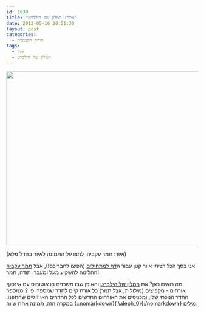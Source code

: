 ```yaml
---
id: 1639
title: "איור: המלון של הילברט"
date: 2012-05-16 20:51:30
layout: post
categories: 
  - תורת הקבוצות
tags: 
  - איור
  - המלון של הילברט
---
```

<a href="http://www.gadial.net/wp-content/uploads/2012/05/hilbert.png"><img class="alignnone size-full wp-image-1640" title="hilbert" src="http://www.gadial.net/wp-content/uploads/2012/05/hilbert.png" alt="" width="600" height="457" /></a>

(איור: תמר עקביה. לחצו על התמונה לאיור בגודל מלא)

אני בסך הכל רציתי איור קטן עבור ה<a href="http://www.gadial.net/?page_id=1589">דף למתחילים</a> (הפיצו לחבריכם!), אבל <a href="http://cargocollective.com/Chips-Illustrated">תמר עקביה</a> החליטה להשקיע מעל ומעבר. תודה, תמר!

מה רואים כאן? את <a href="http://www.gadial.net/?p=835">המלון של הילברט</a> והאופן שבו משכנים בו אוטובוס עם אינסוף אורחים - מקפיצים (מילולית, אצל תמר) כל אורח קיים לחדר שמספרו פי 2 ממספר החדר הנוכחי שלו, ומכניסים את האורחים החדשים לכל החדרים האי זוגיים שהתפנו. במקרה הזה, תמונה אחת שווה {::nomarkdown}\( \aleph_0\){:/nomarkdown} מילים.
